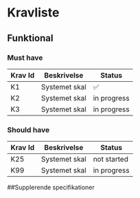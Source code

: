 # Kravliste

## Funktional

### Must have

| Krav Id | Beskrivelse | Status  | 
| ------------- | ----|------------- |
| K1 | Systemet skal  |:white_check_mark:  |
| K2  | Systemet skal |  in progress |
| K3  | Systemet skal |in progress |

### Should have 



| Krav Id | Beskrivelse | Status  | 
| ------------- | ------------- |------------- |
| K25 | Systemet skal  |not started  |
| K99  | Systemet skal |in progress |




##Supplerende specifikationer

